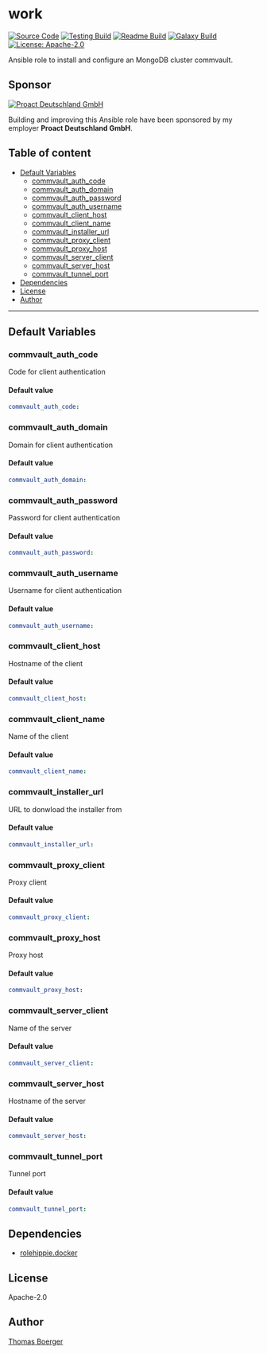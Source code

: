 # work

[![Source Code](https://img.shields.io/badge/github-source%20code-blue?logo=github&logoColor=white)](https://github.com/rolehippie/commvault) [![Testing Build](https://github.com/rolehippie/commvault/workflows/testing/badge.svg)](https://github.com/rolehippie/commvault/actions?query=workflow%3Atesting) [![Readme Build](https://github.com/rolehippie/commvault/workflows/readme/badge.svg)](https://github.com/rolehippie/commvault/actions?query=workflow%3Areadme) [![Galaxy Build](https://github.com/rolehippie/commvault/workflows/galaxy/badge.svg)](https://github.com/rolehippie/commvault/actions?query=workflow%3Agalaxy) [![License: Apache-2.0](https://img.shields.io/github/license/rolehippie/commvault)](https://github.com/rolehippie/commvault/blob/master/LICENSE) 

Ansible role to install and configure an MongoDB cluster commvault. 

## Sponsor 

[![Proact Deutschland GmbH](https://proact.eu/wp-content/uploads/2020/03/proact-logo.png)](https://proact.eu) 

Building and improving this Ansible role have been sponsored by my employer **Proact Deutschland GmbH**.

## Table of content

* [Default Variables](#default-variables)
  * [commvault_auth_code](#commvault_auth_code)
  * [commvault_auth_domain](#commvault_auth_domain)
  * [commvault_auth_password](#commvault_auth_password)
  * [commvault_auth_username](#commvault_auth_username)
  * [commvault_client_host](#commvault_client_host)
  * [commvault_client_name](#commvault_client_name)
  * [commvault_installer_url](#commvault_installer_url)
  * [commvault_proxy_client](#commvault_proxy_client)
  * [commvault_proxy_host](#commvault_proxy_host)
  * [commvault_server_client](#commvault_server_client)
  * [commvault_server_host](#commvault_server_host)
  * [commvault_tunnel_port](#commvault_tunnel_port)
* [Dependencies](#dependencies)
* [License](#license)
* [Author](#author)

---

## Default Variables

### commvault_auth_code

Code for client authentication

#### Default value

```YAML
commvault_auth_code:
```

### commvault_auth_domain

Domain for client authentication

#### Default value

```YAML
commvault_auth_domain:
```

### commvault_auth_password

Password for client authentication

#### Default value

```YAML
commvault_auth_password:
```

### commvault_auth_username

Username for client authentication

#### Default value

```YAML
commvault_auth_username:
```

### commvault_client_host

Hostname of the client

#### Default value

```YAML
commvault_client_host:
```

### commvault_client_name

Name of the client

#### Default value

```YAML
commvault_client_name:
```

### commvault_installer_url

URL to donwload the installer from

#### Default value

```YAML
commvault_installer_url:
```

### commvault_proxy_client

Proxy client

#### Default value

```YAML
commvault_proxy_client:
```

### commvault_proxy_host

Proxy host

#### Default value

```YAML
commvault_proxy_host:
```

### commvault_server_client

Name of the server

#### Default value

```YAML
commvault_server_client:
```

### commvault_server_host

Hostname of the server

#### Default value

```YAML
commvault_server_host:
```

### commvault_tunnel_port

Tunnel port

#### Default value

```YAML
commvault_tunnel_port:
```

## Dependencies

* [rolehippie.docker](https://github.com/rolehippie/docker)

## License

Apache-2.0

## Author

[Thomas Boerger](https://github.com/tboerger)
